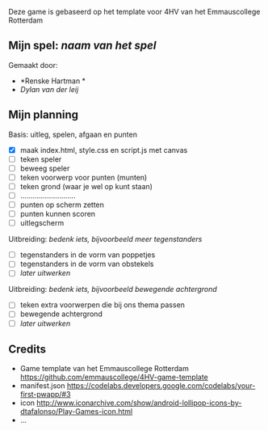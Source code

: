 Deze game is gebaseerd op het template voor 4HV van het Emmauscollege Rotterdam

## Mijn spel: *naam van het spel*
Gemaakt door:
- *Renske Hartman *
- *Dylan van der leij*

## Mijn planning

Basis: uitleg, spelen, afgaan en punten
- [x] maak index.html, style.css en script.js met canvas
- [ ] teken speler
- [ ] beweeg speler
- [ ] teken voorwerp voor punten (munten)
- [ ] teken grond (waar je wel op kunt staan)
- [ ] ...........................
- [ ] punten op scherm zetten
- [ ] punten kunnen scoren 
- [ ] uitlegscherm

Uitbreiding: *bedenk iets, bijvoorbeeld meer tegenstanders*
- [ ] tegenstanders in de vorm van poppetjes
- [ ] tegenstanders in de vorm van obstekels
- [ ] *later uitwerken*

Uitbreiding: *bedenk iets, bijvoorbeeld bewegende achtergrond*
- [ ] teken extra voorwerpen die bij ons thema passen
- [ ] bewegende achtergrond
- [ ] *later uitwerken*

## Credits
- Game template van het Emmauscollege Rotterdam https://github.com/emmauscollege/4HV-game-template
- manifest.json https://codelabs.developers.google.com/codelabs/your-first-pwapp/#3
- icon http://www.iconarchive.com/show/android-lollipop-icons-by-dtafalonso/Play-Games-icon.html
- ...

